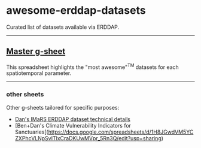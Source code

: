 # awesome-erddap-datasets
Curated list of datasets available via ERDDAP.

--------------------

## [Master g-sheet](https://docs.google.com/spreadsheets/d/10vbzAxnexaF9vXJckQh03fNHWzsFaHNt9YkUmJAfnKo/edit?usp=sharing)
This spreadsheet highlights the "most awesome"<sup>TM</sup> datasets for each spatiotemporal parameter.

-------------------

### other sheets
Other g-sheets tailored for specific purposes:
* [Dan's IMaRS ERDDAP dataset technical details](https://docs.google.com/spreadsheets/d/18fJk0qeZiis7UMdJ0QjfMAcVJGco2TpqtRMaDSt9rWA/edit?usp=sharing) 
* [Ben+Dan's Climate Vulnerability Indicators for Sanctuaries[(https://docs.google.com/spreadsheets/d/1H8JGwdVM5YCZXPhcVLNpSvITlxCraDKUwMVpr_5Rn3Q/edit?usp=sharing)
